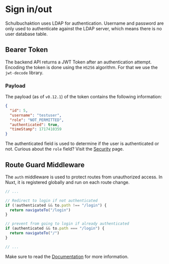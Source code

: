 # Sign in/out

Schulbuchaktion uses LDAP for authentication.
Username and password are only used to authenticate against the LDAP server, which means there is no user database table.

## Bearer Token

The backend API returns a JWT Token after an authentication attempt.
Encoding the token is done using the `HS256` algorithm. For that we use the `jwt-decode` library.

### Payload

The payload (as of `v0.12.1`) of the token contains the following information:

```json {5}
{
  "id": 5,
  "username": "testuser",
  "role": "NOT_PERMITTED",
  "authenticated": true,
  "timeStamp": 1717410359
}
```

The authenticated field is used to determine if the user is authenticated or not.
Curious about the `role` field? Visit the [Security](./security) page.

## Route Guard Middleware

The `auth` middleware is used to protect routes from unauthorized access.
In Nuxt, it is registered globally and run on each route change.

```ts
// ...

// Redirect to login if not authenticated
if (!authenticated && to.path !== "/login") {
  return navigateTo("/login")
}

// prevent from going to login if already authenticated
if (authenticated && to.path === "/login") {
  return navigateTo("/")
}

// ...
```

Make sure to read the [Documentation](https://nuxt.com/docs/guide/directory-structure/middleware) for more information.


